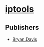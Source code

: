 # [iptools](https://pypi.org/project/iptools)



## Publishers
- [Bryan.Davis](https://pypi.org/user/Bryan.Davis)

